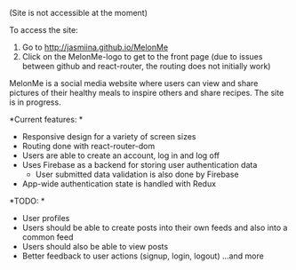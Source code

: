 (Site is not accessible at the moment)

To access the site:
1. Go to http://jasmiina.github.io/MelonMe
2. Click on the MelonMe-logo to get to the front page (due to issues between github and react-router, the routing does not initially work)

MelonMe is a social media website where users can view and share pictures of their healthy meals to inspire others and share recipes.
The site is in progress.

*Current features: *
- Responsive design for a variety of screen sizes
- Routing done with react-router-dom
- Users are able to create an account, log in and log off
- Uses Firebase as a backend for storing user authentication data
	- User submitted data validation is also done by Firebase
- App-wide authentication state is handled with Redux

*TODO: *
- User profiles
- Users should be able to create posts into their own feeds and also into a common feed 
- Users should also be able to view posts
- Better feedback to user actions (signup, login, logout)
...and more
